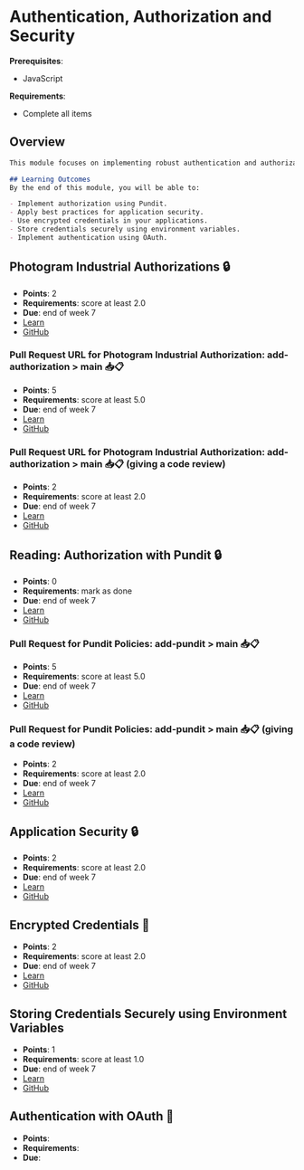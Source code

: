 # Authentication, Authorization and Security

**Prerequisites**:
- JavaScript

**Requirements**:
- Complete all items

## Overview
```md
This module focuses on implementing robust authentication and authorization mechanisms, as well as ensuring the security of your applications. You will learn to use Pundit for authorization, manage application security, encrypt credentials, store credentials securely, and implement authentication using OAuth.

## Learning Outcomes
By the end of this module, you will be able to:

- Implement authorization using Pundit.
- Apply best practices for application security.
- Use encrypted credentials in your applications.
- Store credentials securely using environment variables.
- Implement authentication using OAuth.
```

## Photogram Industrial Authorizations 🔒
- **Points**: 2
- **Requirements**: score at least 2.0
- **Due**: end of week 7
- [Learn]()
- [GitHub]()

### Pull Request URL for Photogram Industrial Authorization: add-authorization > main 📥📋
- **Points**: 5
- **Requirements**: score at least 5.0
- **Due**: end of week 7
- [Learn]()
- [GitHub]()

### Pull Request URL for Photogram Industrial Authorization: add-authorization > main 📥📋 (giving a code review)
- **Points**: 2
- **Requirements**: score at least 2.0
- **Due**: end of week 7
- [Learn]()
- [GitHub]()

## Reading: Authorization with Pundit 🔒
- **Points**: 0 
- **Requirements**: mark as done
- **Due**: end of week 7
- [Learn](https://learn.firstdraft.com/lessons/202-pundit-authorization)
- [GitHub](https://github.com/appdev-lessons/pundit-authorization)

### Pull Request for Pundit Policies: add-pundit > main 📥📋
- **Points**: 5
- **Requirements**: score at least 5.0
- **Due**: end of week 7
- [Learn]()
- [GitHub]()

### Pull Request for Pundit Policies: add-pundit > main 📥📋 (giving a code review)
- **Points**: 2
- **Requirements**: score at least 2.0
- **Due**: end of week 7
- [Learn]()
- [GitHub]()

## Application Security 🔒
- **Points**: 2
- **Requirements**: score at least 2.0
- **Due**: end of week 7
- [Learn](https://learn.firstdraft.com/lessons/312-rails-security)
- [GitHub](https://github.com/DPI-WE/rails-security)

<!-- TODO: add quiz points https://github.com/DPI-WE/rails-encrypted-credentials/issues/2 -->
## Encrypted Credentials 🤫
- **Points**: 2
- **Requirements**: score at least 2.0
- **Due**: end of week 7
- [Learn](https://learn.firstdraft.com/lessons/298-rails-encrypted-credentials)
- [GitHub](https://github.com/DPI-WE/rails-encrypted-credentials)

## Storing Credentials Securely using Environment Variables
- **Points**: 1
- **Requirements**: score at least 1.0
- **Due**: end of week 7
- [Learn](https://learn.firstdraft.com/lessons/52-storing-credentials-securely)
- [GitHub](https://github.com/appdev-lessons/storing-credentials-securely)

<!-- TODO https://github.com/DPI-WE/curriculum/issues/11 -->
## Authentication with OAuth 🪪
- **Points**:
- **Requirements**: 
- **Due**:
